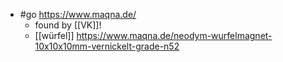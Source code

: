 - #go https://www.maqna.de/
  - found by [[VK]]!
  - [[würfel]] https://www.maqna.de/neodym-wurfelmagnet-10x10x10mm-vernickelt-grade-n52

